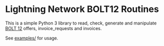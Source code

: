 # Lightning Network BOLT12 Routines

This is a simple Python 3 library to read, check, generate and
manipulate [BOLT 12](https://bolt12.org) offers, invoice_requests and
invoices.

See [examples/](examples/) for usage.
